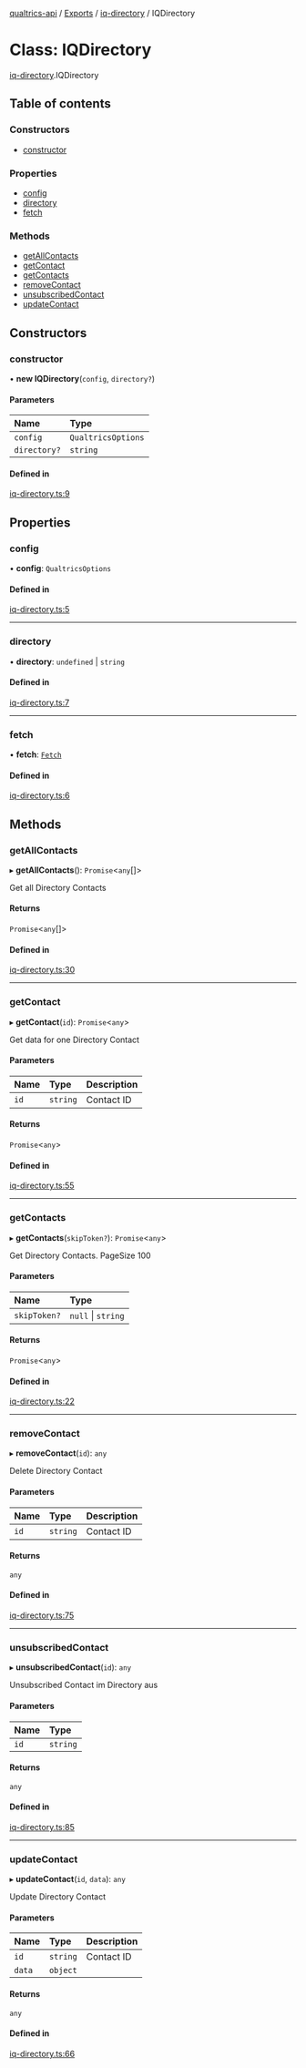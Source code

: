 [qualtrics-api](../README.md) / [Exports](../modules.md) / [iq-directory](../modules/iq_directory.md) / IQDirectory

# Class: IQDirectory

[iq-directory](../modules/iq_directory.md).IQDirectory

## Table of contents

### Constructors

- [constructor](iq_directory.IQDirectory.md#constructor)

### Properties

- [config](iq_directory.IQDirectory.md#config)
- [directory](iq_directory.IQDirectory.md#directory)
- [fetch](iq_directory.IQDirectory.md#fetch)

### Methods

- [getAllContacts](iq_directory.IQDirectory.md#getallcontacts)
- [getContact](iq_directory.IQDirectory.md#getcontact)
- [getContacts](iq_directory.IQDirectory.md#getcontacts)
- [removeContact](iq_directory.IQDirectory.md#removecontact)
- [unsubscribedContact](iq_directory.IQDirectory.md#unsubscribedcontact)
- [updateContact](iq_directory.IQDirectory.md#updatecontact)

## Constructors

### constructor

• **new IQDirectory**(`config`, `directory?`)

#### Parameters

| Name | Type |
| :------ | :------ |
| `config` | `QualtricsOptions` |
| `directory?` | `string` |

#### Defined in

[iq-directory.ts:9](https://github.com/Miramac/node-qualtrics-api/blob/8bb8f77/lib/iq-directory.ts#L9)

## Properties

### config

• **config**: `QualtricsOptions`

#### Defined in

[iq-directory.ts:5](https://github.com/Miramac/node-qualtrics-api/blob/8bb8f77/lib/iq-directory.ts#L5)

___

### directory

• **directory**: `undefined` \| `string`

#### Defined in

[iq-directory.ts:7](https://github.com/Miramac/node-qualtrics-api/blob/8bb8f77/lib/iq-directory.ts#L7)

___

### fetch

• **fetch**: [`Fetch`](fetch.Fetch.md)

#### Defined in

[iq-directory.ts:6](https://github.com/Miramac/node-qualtrics-api/blob/8bb8f77/lib/iq-directory.ts#L6)

## Methods

### getAllContacts

▸ **getAllContacts**(): `Promise`<`any`[]\>

Get all Directory Contacts

#### Returns

`Promise`<`any`[]\>

#### Defined in

[iq-directory.ts:30](https://github.com/Miramac/node-qualtrics-api/blob/8bb8f77/lib/iq-directory.ts#L30)

___

### getContact

▸ **getContact**(`id`): `Promise`<`any`\>

Get data for one Directory Contact

#### Parameters

| Name | Type | Description |
| :------ | :------ | :------ |
| `id` | `string` | Contact ID |

#### Returns

`Promise`<`any`\>

#### Defined in

[iq-directory.ts:55](https://github.com/Miramac/node-qualtrics-api/blob/8bb8f77/lib/iq-directory.ts#L55)

___

### getContacts

▸ **getContacts**(`skipToken?`): `Promise`<`any`\>

Get Directory Contacts. PageSize 100

#### Parameters

| Name | Type |
| :------ | :------ |
| `skipToken?` | ``null`` \| `string` |

#### Returns

`Promise`<`any`\>

#### Defined in

[iq-directory.ts:22](https://github.com/Miramac/node-qualtrics-api/blob/8bb8f77/lib/iq-directory.ts#L22)

___

### removeContact

▸ **removeContact**(`id`): `any`

Delete Directory Contact

#### Parameters

| Name | Type | Description |
| :------ | :------ | :------ |
| `id` | `string` | Contact ID |

#### Returns

`any`

#### Defined in

[iq-directory.ts:75](https://github.com/Miramac/node-qualtrics-api/blob/8bb8f77/lib/iq-directory.ts#L75)

___

### unsubscribedContact

▸ **unsubscribedContact**(`id`): `any`

Unsubscribed Contact im Directory aus

#### Parameters

| Name | Type |
| :------ | :------ |
| `id` | `string` |

#### Returns

`any`

#### Defined in

[iq-directory.ts:85](https://github.com/Miramac/node-qualtrics-api/blob/8bb8f77/lib/iq-directory.ts#L85)

___

### updateContact

▸ **updateContact**(`id`, `data`): `any`

Update Directory Contact

#### Parameters

| Name | Type | Description |
| :------ | :------ | :------ |
| `id` | `string` | Contact ID |
| `data` | `object` |  |

#### Returns

`any`

#### Defined in

[iq-directory.ts:66](https://github.com/Miramac/node-qualtrics-api/blob/8bb8f77/lib/iq-directory.ts#L66)
